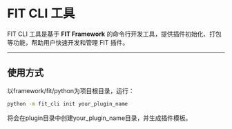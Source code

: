# FIT CLI 工具

FIT CLI 工具是基于 **FIT Framework** 的命令行开发工具，提供插件初始化、打包等功能，帮助用户快速开发和管理 FIT 插件。

---

## 使用方式

以framework/fit/python为项目根目录，运行：

```bash
python -m fit_cli init your_plugin_name
```
将会在plugin目录中创建your_plugin_name目录，并生成插件模板。
